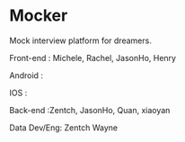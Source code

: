 # Mocker

Mock interview platform for dreamers.

Front-end : Michele, Rachel, JasonHo, Henry

Android : 

IOS : 

Back-end :Zentch, JasonHo, Quan, xiaoyan

Data Dev/Eng: Zentch  Wayne
